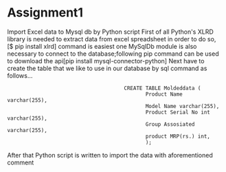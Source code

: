 # Assignment1
Import Excel data to Mysql db by Python script
First of all Python's XLRD library is needed to extract data from excel spreadsheet in order to do so, [$ pip install xlrd]  command is easiest one
MySqlDb module is also necessary to connect to the database;following pip command can be used to download the api[pip install mysql-connector-python]
Next have to create the table that we like to use in our database by sql command as follows...

                                          CREATE TABLE Moldeddata (
                                                 Product Name varchar(255), 
                                                 Model Name varchar(255), 
                                                 Product Serial No int varchar(255), 
                                                 Group Assosiated varchar(255), 
                                                 product MRP(rs.) int,
                                                 );


After that Python script is written to import the data with aforementioned comment
